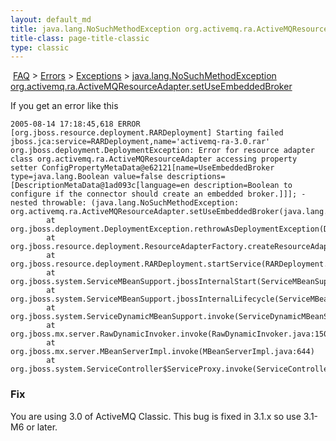 ```yaml
---
layout: default_md
title: java.lang.NoSuchMethodException org.activemq.ra.ActiveMQResourceAdapter.setUseEmbeddedBroker 
title-class: page-title-classic
type: classic
---
```


 [FAQ](faq) > [Errors](errors) > [Exceptions](exceptions) > [java.lang.NoSuchMethodException org.activemq.ra.ActiveMQResourceAdapter.setUseEmbeddedBroker](javalangnosuchmethodexception-orgactivemqraactivemqresourceadaptersetuseembeddedbroker)


If you get an error like this
```
2005-08-14 17:18:45,618 ERROR [org.jboss.resource.deployment.RARDeployment] Starting failed jboss.jca:service=RARDeployment,name='activemq-ra-3.0.rar' org.jboss.deployment.DeploymentException: Error for resource adapter class org.activemq.ra.ActiveMQResourceAdapter accessing property setter ConfigPropertyMetaData@e62121[name=UseEmbeddedBroker type=java.lang.Boolean value=false descriptions=[DescriptionMetaData@1ad093c[language=en description=Boolean to configure if the connector should create an embedded broker.]]]; - nested throwable: (java.lang.NoSuchMethodException: org.activemq.ra.ActiveMQResourceAdapter.setUseEmbeddedBroker(java.lang.Boolean))
        at org.jboss.deployment.DeploymentException.rethrowAsDeploymentException(DeploymentException.java:39)
        at org.jboss.resource.deployment.ResourceAdapterFactory.createResourceAdapter(ResourceAdapterFactory.java:90)
        at org.jboss.resource.deployment.RARDeployment.startService(RARDeployment.java:101)
        at org.jboss.system.ServiceMBeanSupport.jbossInternalStart(ServiceMBeanSupport.java:272)
        at org.jboss.system.ServiceMBeanSupport.jbossInternalLifecycle(ServiceMBeanSupport.java:222)
        at org.jboss.system.ServiceDynamicMBeanSupport.invoke(ServiceDynamicMBeanSupport.java:110)
        at org.jboss.mx.server.RawDynamicInvoker.invoke(RawDynamicInvoker.java:150)
        at org.jboss.mx.server.MBeanServerImpl.invoke(MBeanServerImpl.java:644)
        at org.jboss.system.ServiceController$ServiceProxy.invoke(ServiceController.java:897)
```

### Fix

You are using 3.0 of ActiveMQ Classic. This bug is fixed in 3.1.x so use 3.1-M6 or later.

